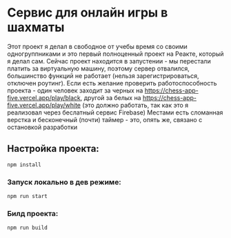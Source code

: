 # Сервис для онлайн игры в шахматы

Этот проект я делал в свободное от учебы время со своими одногруппниками и это первый полноценный проект на Реакте, который я делал сам.
Сейчас проект находится в запустении - мы перестали платить за виртуальную машину, поэтому сервер отвалился, большинство функций не работает (нельзя зарегистрироваться, отключен роутинг).
Если есть желание проверить работоспособность проекта - один человек заходит за черных на https://chess-app-five.vercel.app/play/black, другой за белых на https://chess-app-five.vercel.app/play/white (это должно работать, так как это я реализовал через беслатный сервис Firebase)
Местами есть сломанная верстка и бесконечный (почти) таймер - это, опять же, связано с остановкой разработки

## Настройка проекта:
```
npm install
```
### Запуск локально в дев режиме:
```
npm run start
```

### Билд проекта:
```
npm run build
```
